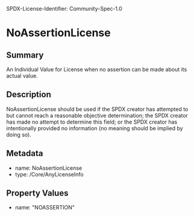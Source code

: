SPDX-License-Identifier: Community-Spec-1.0

# NoAssertionLicense

## Summary
An Individual Value for License when no assertion can be made about its actual value.


## Description

NoAssertionLicense should be used if the SPDX creator has attempted to but cannot reach a reasonable objective determination;
the SPDX creator has made no attempt to determine this field; or
the SPDX creator has intentionally provided no information (no meaning should be implied by doing so).

## Metadata

- name: NoAssertionLicense
- type: /Core/AnyLicenseInfo

## Property Values

- name: "NOASSERTION"

